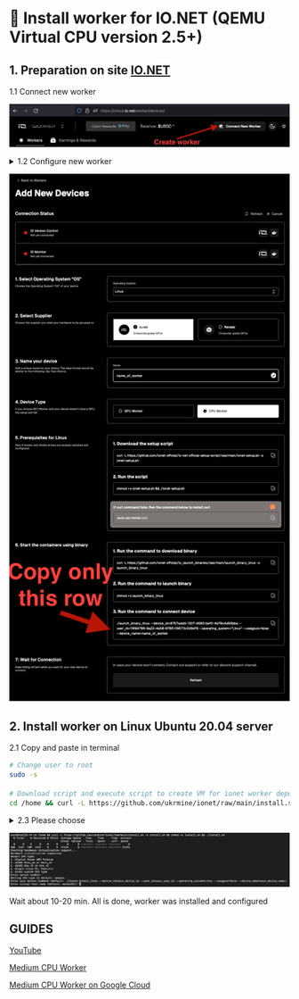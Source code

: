 # :checkered_flag: Install worker for IO.NET (QEMU Virtual CPU version 2.5+)

## 1. Preparation on site <a href="https://cloud.io.net/worker/devices/" target="_blank">IO.NET</a>

1.1 Connect new worker

![Image alt](https://github.com/ukrmine/ionet/blob/main/pics/Create_new_worker.png)


<details>
<summary>1.2 Configure new worker</summary>

1. Select Operating System “OS”
    * `Linux`
2. Select Supplier
    * `io.net`
3. Name your device
    * `Worker01`
4. Device Type
    * `CPU Worker`
5. Prerequisites for Linux
    - 5.1 Download the setup script
      * `Skip this step`
    - 5.2 Run the script
      * `Skip this step`
6. Start the containers using binary
    - 6.1 Run the command to download binary
      * `Skip this step`
    - 6.2 Run the command to launch binary
      * `Skip this step`
    - 6.3 Run the command to connect device
      * `Copy this string`

</details>

![Image alt](https://github.com/ukrmine/ionet/blob/main/pics/Configure_worker.png)

## 2. Install worker on Linux Ubuntu 20.04 server
2.1 Copy and paste in terminal
```Bash
# Change user to root
sudo -s

# Download script and execute script to create VM for ionet worker depolyment
cd /home && curl -L https://github.com/ukrmine/ionet/raw/main/install.sh -o install.sh && chmod +x install.sh && ./install.sh
```

<details>
<summary> 2.3 Please choose </summary>

1. Hosting or CPU type
    * `Put "1" if your server is on Digital Ocean (AMD Premium)`
    * `Put "2" if your server is on AZURE D2as_v5 or D4as_v5`
    * `Put "3" if your server is on AZURE D2s_v5 or D4s_v5`
    * `Put "4" if your server is on Google cloud N1, Kamatera`
    * `Put "5" Enter custom CPU type`
  
2. Paste the line your Docker Command that you copied from <a href="https://cloud.io.net/worker/devices" target="_blank">io.net</a>  <a href="https://github.com/ukrmine/ionet/blob/main/DOCS/EN/Preparation_ionet_EN.md#63-run-the-command-to-connect-device" target="_blank">Example here</a>

   * `./launch_binary_linux --device_id=f42ee2d8-1ae3-445e-9a63-f3eb5b75ab5a --user_id=11694796-9a22-4a58-9766-09573c0d9df9 --operating_system="Linux" --usegpus=false --device_name=dsds`
4. Name your device
   * `Worker01`

</details>

![Image alt](https://github.com/ukrmine/ionet/blob/main/pics/install.png)
    
Wait about 10-20 min.
All is done, worker was installed and configured

## GUIDES

<a href="https://www.youtube.com/watch?v=Cs1ToGG2plQ" target="_blank">YouTube</a>

<a href="https://medium.com/@bitcoin_50400/how-instaling-io-net-cpu-worker-e6b528f73270" target="_blank">Medium CPU Worker</a>

<a href="https://medium.com/@bitcoin_50400/io-net-worker-on-google-cloud-7ce24c5b7797" target="_blank">Medium CPU Worker on Google Cloud</a>

